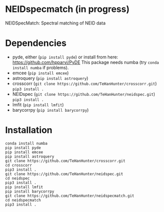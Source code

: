 # NEIDspecmatch (in progress)
NEIDSpecMatch: Spectral matching of NEID data

# Dependencies 

- pyde, either (`pip install pyde`) or install from here: https://github.com/hpparvi/PyDE This package needs numba (try `conda install numba` if problems).
- emcee (`pip install emcee`)
- astroquery (`pip install astroquery`)
- crosscorr (`git clone https://github.com/TeHanHunter/crosscorr.git`) `pip3 install .`
- NEIDspec (`git clone https://github.com/TeHanHunter/neidspec.git`) `pip3 install .`
- lmfit (`pip install lmfit`)
- barycorrpy (`pip install barycorrpy`)

# Installation
```
conda install numba
pip install pyde
pip install emcee
pip install astroquery
git clone https://github.com/TeHanHunter/crosscorr.git
cd crosscorr
pip3 install .
git clone https://github.com/TeHanHunter/neidspec.git
cd neidspec
pip3 install .
pip install lmfit
pip install barycorrpy
git clone https://github.com/TeHanHunter/neidspecmatch.git
cd neidspecmatch
pip3 install .
```

